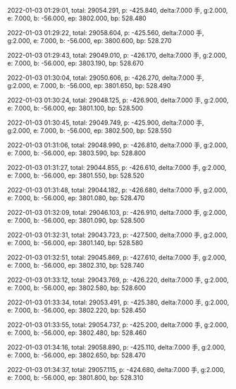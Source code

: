 2022-01-03 01:29:01, total: 29054.291, p: -425.840, delta:7.000 手, g:2.000, e: 7.000, b: -56.000, ep: 3802.000, bp: 528.480

2022-01-03 01:29:22, total: 29058.604, p: -425.560, delta:7.000 手, g:2.000, e: 7.000, b: -56.000, ep: 3800.600, bp: 528.270

2022-01-03 01:29:43, total: 29049.010, p: -426.170, delta:7.000 手, g:2.000, e: 7.000, b: -56.000, ep: 3803.190, bp: 528.670

2022-01-03 01:30:04, total: 29050.606, p: -426.270, delta:7.000 手, g:2.000, e: 7.000, b: -56.000, ep: 3801.650, bp: 528.490

2022-01-03 01:30:24, total: 29048.125, p: -426.900, delta:7.000 手, g:2.000, e: 7.000, b: -56.000, ep: 3801.100, bp: 528.500

2022-01-03 01:30:45, total: 29049.749, p: -425.900, delta:7.000 手, g:2.000, e: 7.000, b: -56.000, ep: 3802.500, bp: 528.550

2022-01-03 01:31:06, total: 29048.990, p: -426.810, delta:7.000 手, g:2.000, e: 7.000, b: -56.000, ep: 3803.590, bp: 528.800

2022-01-03 01:31:27, total: 29044.855, p: -426.610, delta:7.000 手, g:2.000, e: 7.000, b: -56.000, ep: 3801.550, bp: 528.520

2022-01-03 01:31:48, total: 29044.182, p: -426.680, delta:7.000 手, g:2.000, e: 7.000, b: -56.000, ep: 3801.080, bp: 528.470

2022-01-03 01:32:09, total: 29046.103, p: -426.910, delta:7.000 手, g:2.000, e: 7.000, b: -56.000, ep: 3801.090, bp: 528.500

2022-01-03 01:32:31, total: 29043.723, p: -427.500, delta:7.000 手, g:2.000, e: 7.000, b: -56.000, ep: 3801.140, bp: 528.580

2022-01-03 01:32:51, total: 29045.869, p: -427.610, delta:7.000 手, g:2.000, e: 7.000, b: -56.000, ep: 3802.310, bp: 528.740

2022-01-03 01:33:12, total: 29043.769, p: -426.220, delta:7.000 手, g:2.000, e: 7.000, b: -56.000, ep: 3802.580, bp: 528.600

2022-01-03 01:33:34, total: 29053.491, p: -425.380, delta:7.000 手, g:2.000, e: 7.000, b: -56.000, ep: 3802.220, bp: 528.450

2022-01-03 01:33:55, total: 29054.737, p: -425.200, delta:7.000 手, g:2.000, e: 7.000, b: -56.000, ep: 3802.480, bp: 528.460

2022-01-03 01:34:16, total: 29058.890, p: -425.110, delta:7.000 手, g:2.000, e: 7.000, b: -56.000, ep: 3802.650, bp: 528.470

2022-01-03 01:34:37, total: 29057.115, p: -424.680, delta:7.000 手, g:2.000, e: 7.000, b: -56.000, ep: 3801.800, bp: 528.310